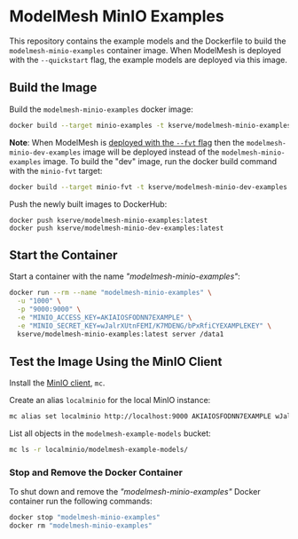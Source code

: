 # ModelMesh MinIO Examples

This repository contains the example models and the Dockerfile to build the
`modelmesh-minio-examples` container image. When ModelMesh is deployed with
the `--quickstart` flag, the example models are deployed via this image.

## Build the Image

Build the `modelmesh-minio-examples` docker image:

```sh
docker build --target minio-examples -t kserve/modelmesh-minio-examples:latest .
```

**Note**: When ModelMesh is [deployed with the `--fvt` flag](https://github.com/kserve/modelmesh-serving/blob/main/docs/developer.md)
then the `modelmesh-minio-dev-examples` image will be deployed instead of the
`modelmesh-minio-examples` image. To build the "dev" image, run the docker build
command with the `minio-fvt` target:

```sh
docker build --target minio-fvt -t kserve/modelmesh-minio-dev-examples:latest .
```

Push the newly built images to DockerHub:

```shell
docker push kserve/modelmesh-minio-examples:latest
docker push kserve/modelmesh-minio-dev-examples:latest
```

## Start the Container

Start a container with the name _"modelmesh-minio-examples"_:

```sh
docker run --rm --name "modelmesh-minio-examples" \
  -u "1000" \
  -p "9000:9000" \
  -e "MINIO_ACCESS_KEY=AKIAIOSFODNN7EXAMPLE" \
  -e "MINIO_SECRET_KEY=wJalrXUtnFEMI/K7MDENG/bPxRfiCYEXAMPLEKEY" \
  kserve/modelmesh-minio-examples:latest server /data1
```

## Test the Image Using the MinIO Client

Install the [MinIO client](https://min.io/docs/minio/linux/reference/minio-mc.html#quickstart), `mc`.

Create an alias `localminio` for the local MinIO instance:

```sh
mc alias set localminio http://localhost:9000 AKIAIOSFODNN7EXAMPLE wJalrXUtnFEMI/K7MDENG/bPxRfiCYEXAMPLEKEY
```

List all objects in the `modelmesh-example-models` bucket:

```sh
mc ls -r localminio/modelmesh-example-models/
```

### Stop and Remove the Docker Container

To shut down and remove the _"modelmesh-minio-examples"_ Docker container run the
following commands:

```sh
docker stop "modelmesh-minio-examples"
docker rm "modelmesh-minio-examples"
```
